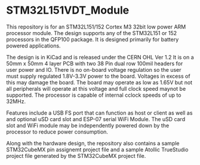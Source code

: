 # STM32L151VDT_Module
This repository is for an STM32L151/152 Cortex M3 32bit low power ARM  processor module. The design supports any of the STM32L151 or 152 processors in the QFP100 package. It is designed primarily for battery powered applications. 

The design is in KiCad and is released under the CERN OHL Ver 1.2 It is on a 50mm x 50mm 4 layer PCB with two 38 Pin dual row 100mil headers for user power and IO. There is no on-board voltage regulation so the user must supply regulated 1.8V-3.3V power to the board. Voltages in excess of this may damage the board. The board may operate as low as 1.65V but not all peripherals will operate at this voltage and full clock speed maynot be supported. The processor is capable of internal cclock speeds of up to 32MHz. 

Features include a USB FS port that can function as host or client as well as and optional uSD card slot and ESP-07 serial WiFi Module. The uSD card slot and WiFi module may be independently powered down by the processor to reduce power consumption. 

Along with the hardware design, the repository also contains a sample STM32CubeMX pin assignemt project file and a sample Atollic TrueStudio project file generated by the STM32CubeMX project file. 
